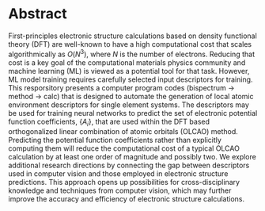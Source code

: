 # Abstract 
First-principles electronic structure calculations based on density functional theory (DFT) are well-known to have a high computational cost that scales algorithmically as $O(N^3)$, where $N$ is the number of electrons. Reducing that cost is a key goal of the computational materials physics community and machine learning (ML) is viewed as a potential tool for that task. However, ML model training requires carefully selected input descriptors for training. This resporsitory presents a computer program codes (bispectrum $\rightarrow$ method $\rightarrow$ calc) that is designed to automate the generation of local atomic environment descriptors for single element systems. The descriptors may be used for training neural networks to predict the set of electronic potential function coefficients, $\{A_i\}$, that are used within the DFT based orthogonalized linear combination of atomic orbitals (OLCAO) method. Predicting the potential function coefficients rather than explicitly computing them will reduce the computational cost of a typical OLCAO calculation by at least one order of magnitude and possibly two. We explore additional research directions by connecting the gap between descriptors used in computer vision and those employed in electronic structure predictions. This approach opens up possibilities for cross-disciplinary knowledge and techniques from computer vision, which may further improve the accuracy and efficiency of electronic structure calculations.



